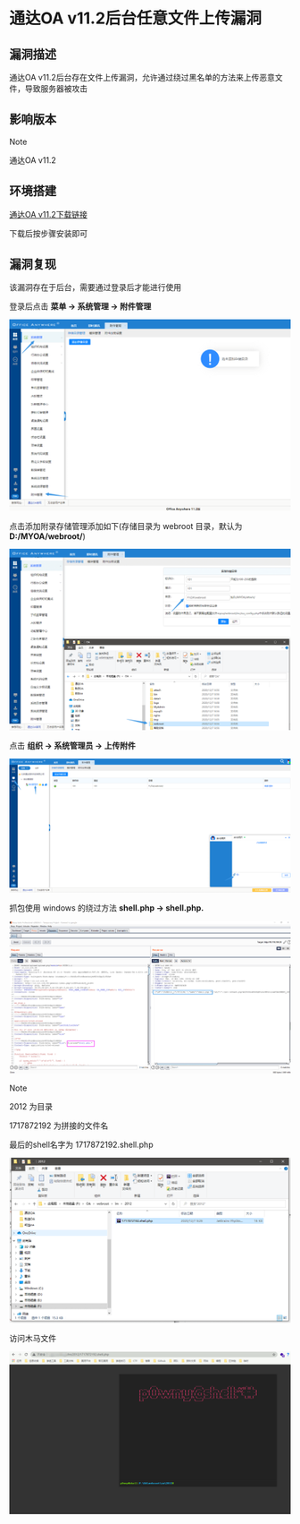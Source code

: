 # 通达OA v11.2后台任意文件上传漏洞

## 漏洞描述

通达OA v11.2后台存在文件上传漏洞，允许通过绕过黑名单的方法来上传恶意文件，导致服务器被攻击

## 影响版本

> [!NOTE]
>
> 通达OA v11.2

## 环境搭建

[通达OA v11.2下载链接](https://cdndown.tongda2000.com/oa/2019/TDOA11.2.exe)

下载后按步骤安装即可

## 漏洞复现

该漏洞存在于后台，需要通过登录后才能进行使用

登录后点击 **菜单 -> 系统管理 -> 附件管理**

![](image/tongdaoa-13.png)

点击添加附录存储管理添加如下(存储目录为 webroot 目录，默认为 **D:/MYOA/webroot/**)

![](image/tongdaoa-14.png)

点击 **组织 -> 系统管理员 -> 上传附件**

![](image/tongdaoa-15.png)

抓包使用 windows 的绕过方法 **shell.php -> shell.php.**

![](image/tongdaoa-16.png)

> [!NOTE]
>
> 2012 为目录
>
> 1717872192 为拼接的文件名
>
> 最后的shell名字为 1717872192.shell.php

![](image/tongdaoa-17.png)

访问木马文件

![](image/tongdaoa-18.png)